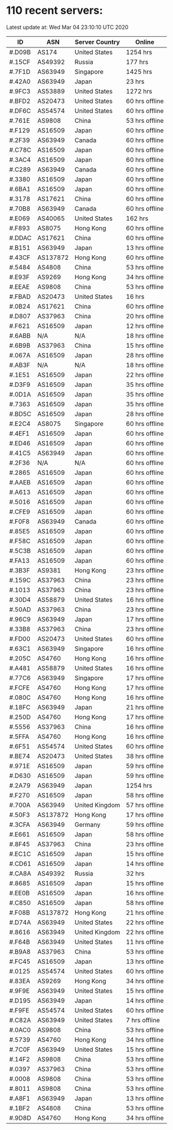 # 110 recent servers:

Latest update at: Wed Mar 04 23:10:10 UTC 2020

| ID | ASN | Server Country | Online |
| -- | --- | -------------- | ------ |
| #.D09B | AS174 | United States | 1254 hrs |
| #.15CF | AS49392 | Russia | 177 hrs |
| #.7F1D | AS63949 | Singapore | 1425 hrs |
| #.42A0 | AS63949 | Japan | 23 hrs |
| #.9FC3 | AS53889 | United States | 1272 hrs |
| #.BFD2 | AS20473 | United States | 60 hrs offline |
| #.DF6C | AS54574 | United States | 60 hrs offline |
| #.761E | AS9808 | China | 53 hrs offline |
| #.F129 | AS16509 | Japan | 60 hrs offline |
| #.2F39 | AS63949 | Canada | 60 hrs offline |
| #.C78C | AS16509 | Japan | 60 hrs offline |
| #.3AC4 | AS16509 | Japan | 60 hrs offline |
| #.C289 | AS63949 | Canada | 60 hrs offline |
| #.3380 | AS16509 | Japan | 60 hrs offline |
| #.6BA1 | AS16509 | Japan | 60 hrs offline |
| #.3178 | AS17621 | China | 60 hrs offline |
| #.70B8 | AS63949 | Canada | 60 hrs offline |
| #.E069 | AS40065 | United States | 162 hrs |
| #.F893 | AS8075 | Hong Kong | 60 hrs offline |
| #.DDAC | AS17621 | China | 60 hrs offline |
| #.B151 | AS63949 | Japan | 13 hrs offline |
| #.43CF | AS137872 | Hong Kong | 60 hrs offline |
| #.5484 | AS4808 | China | 53 hrs offline |
| #.E93F | AS9269 | Hong Kong | 34 hrs offline |
| #.EEAE | AS9808 | China | 53 hrs offline |
| #.FBAD | AS20473 | United States | 16 hrs |
| #.0B24 | AS17621 | China | 60 hrs offline |
| #.D807 | AS37963 | China | 20 hrs offline |
| #.F621 | AS16509 | Japan | 12 hrs offline |
| #.6ABB | N/A | N/A | 18 hrs offline |
| #.6B9B | AS37963 | China | 15 hrs offline |
| #.067A | AS16509 | Japan | 28 hrs offline |
| #.AB3F | N/A | N/A | 18 hrs offline |
| #.1E51 | AS16509 | Japan | 22 hrs offline |
| #.D3F9 | AS16509 | Japan | 35 hrs offline |
| #.0D1A | AS16509 | Japan | 35 hrs offline |
| #.7363 | AS16509 | Japan | 35 hrs offline |
| #.BD5C | AS16509 | Japan | 28 hrs offline |
| #.E2C4 | AS8075 | Singapore | 60 hrs offline |
| #.4EF1 | AS16509 | Japan | 60 hrs offline |
| #.ED46 | AS16509 | Japan | 60 hrs offline |
| #.41C5 | AS63949 | Japan | 60 hrs offline |
| #.2F36 | N/A | N/A | 60 hrs offline |
| #.2865 | AS16509 | Japan | 60 hrs offline |
| #.AAEB | AS16509 | Japan | 60 hrs offline |
| #.A613 | AS16509 | Japan | 60 hrs offline |
| #.5016 | AS16509 | Japan | 60 hrs offline |
| #.CFE9 | AS16509 | Japan | 60 hrs offline |
| #.F0F8 | AS63949 | Canada | 60 hrs offline |
| #.85E5 | AS16509 | Japan | 60 hrs offline |
| #.F58C | AS16509 | Japan | 60 hrs offline |
| #.5C3B | AS16509 | Japan | 60 hrs offline |
| #.FA13 | AS16509 | Japan | 60 hrs offline |
| #.3B3F | AS9381 | Hong Kong | 23 hrs offline |
| #.159C | AS37963 | China | 23 hrs offline |
| #.1013 | AS37963 | China | 23 hrs offline |
| #.30D4 | AS58879 | United States | 16 hrs offline |
| #.50AD | AS37963 | China | 23 hrs offline |
| #.96C9 | AS63949 | Japan | 17 hrs offline |
| #.33B8 | AS37963 | China | 23 hrs offline |
| #.FD00 | AS20473 | United States | 60 hrs offline |
| #.63C1 | AS63949 | Singapore | 16 hrs offline |
| #.205C | AS4760 | Hong Kong | 16 hrs offline |
| #.A481 | AS58879 | United States | 16 hrs offline |
| #.77C6 | AS63949 | Singapore | 17 hrs offline |
| #.FCFE | AS4760 | Hong Kong | 17 hrs offline |
| #.080C | AS4760 | Hong Kong | 16 hrs offline |
| #.18FC | AS63949 | Japan | 21 hrs offline |
| #.250D | AS4760 | Hong Kong | 17 hrs offline |
| #.5556 | AS37963 | China | 16 hrs offline |
| #.5FFA | AS4760 | Hong Kong | 16 hrs offline |
| #.6F51 | AS54574 | United States | 60 hrs offline |
| #.BE74 | AS20473 | United States | 38 hrs offline |
| #.971E | AS16509 | Japan | 59 hrs offline |
| #.D630 | AS16509 | Japan | 59 hrs offline |
| #.2A79 | AS63949 | Japan | 1254 hrs |
| #.F270 | AS16509 | Japan | 58 hrs offline |
| #.700A | AS63949 | United Kingdom | 57 hrs offline |
| #.50F3 | AS137872 | Hong Kong | 17 hrs offline |
| #.3CFA | AS63949 | Germany | 59 hrs offline |
| #.E661 | AS16509 | Japan | 58 hrs offline |
| #.8F45 | AS37963 | China | 23 hrs offline |
| #.EC1C | AS16509 | Japan | 15 hrs offline |
| #.CD61 | AS16509 | Japan | 14 hrs offline |
| #.CA8A | AS49392 | Russia | 32 hrs |
| #.8685 | AS16509 | Japan | 15 hrs offline |
| #.EE0B | AS16509 | Japan | 16 hrs offline |
| #.C850 | AS16509 | Japan | 58 hrs offline |
| #.F08B | AS137872 | Hong Kong | 21 hrs offline |
| #.D74A | AS63949 | United States | 22 hrs offline |
| #.8616 | AS63949 | United Kingdom | 22 hrs offline |
| #.F64B | AS63949 | United States | 11 hrs offline |
| #.B9A8 | AS37963 | China | 53 hrs offline |
| #.FC45 | AS16509 | Japan | 13 hrs offline |
| #.0125 | AS54574 | United States | 60 hrs offline |
| #.83EA | AS9269 | Hong Kong | 34 hrs offline |
| #.9F9E | AS63949 | United States | 15 hrs offline |
| #.D195 | AS63949 | Japan | 14 hrs offline |
| #.F9FE | AS54574 | United States | 60 hrs offline |
| #.C82A | AS63949 | United States | 7 hrs offline |
| #.0AC0 | AS9808 | China | 53 hrs offline |
| #.5739 | AS4760 | Hong Kong | 34 hrs offline |
| #.7C0F | AS63949 | United States | 15 hrs offline |
| #.14F2 | AS9808 | China | 53 hrs offline |
| #.0397 | AS37963 | China | 53 hrs offline |
| #.0008 | AS9808 | China | 53 hrs offline |
| #.8011 | AS9808 | China | 53 hrs offline |
| #.A8F1 | AS63949 | Japan | 13 hrs offline |
| #.1BF2 | AS4808 | China | 53 hrs offline |
| #.9D8D | AS4760 | Hong Kong | 34 hrs offline |

